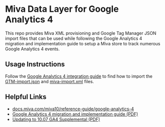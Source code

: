 # Miva Data Layer for Google Analytics 4

This repo provides Miva XML provisioning and Google Tag Manager JSON import files that can be used while following the Google Analytics 4 migration and implementation guide to setup a Miva store to track numerous Google Analytics 4 events.

## Usage Instructions

Follow the [Google Analytics 4 integration guide](https://miva.box.com/s/13yobbn671vammey2jmzcy7qtmsuafp4) to find how to import the [GTM-import.json](install/GTM-import.json) and [miva-import.xml](install/miva-import.xml) files.

## Helpful Links

- [docs.miva.com/miva10/reference-guide/google-analytics-4](https://docs.miva.com/miva10/reference-guide/google-analytics-4)
- [Google Analytics 4 migration and implementation guide (PDF)](https://miva.box.com/s/13yobbn671vammey2jmzcy7qtmsuafp4)
- [Updating to 10.07 GA4 Supplemental (PDF)](https://miva.box.com/s/rucv4te6ye73rgq71ildy6fe12oc96rs)
